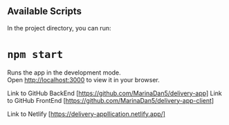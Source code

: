 ## Available Scripts

In the project directory, you can run:

# `npm start`

Runs the app in the development mode.\
Open [http://localhost:3000](http://localhost:3000) to view it in your browser.


Link to GitHub BackEnd [https://github.com/MarinaDan5/delivery-app]
Link to GitHub FrontEnd [https://github.com/MarinaDan5/delivery-app-client]

Link to Netlify [https://delivery-appllication.netlify.app/]



